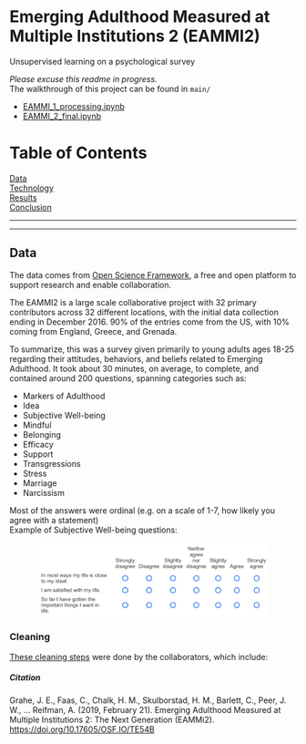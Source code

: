 # Emerging Adulthood Measured at Multiple Institutions 2 (EAMMI2)
Unsupervised learning on a psychological survey

*Please excuse this readme in progress.* <br>
The walkthrough of this project can be found in `main/` <br>
* [EAMMI_1_processing.ipynb](EAMMI_1_processing.ipynb) <br>
* [EAMMI_2_final.ipynb](EAMMI_2_final.ipynb)

<a name="top"></a>
# Table of Contents
[Data](#data)<br>
[Technology](#tech)<br>
[Results](#results)<br>
[Conclusion](#conclusion)<br>

---
---

<a name="data"></a>
## Data
The data comes from [Open Science Framework](https://osf.io/te54b/), a free and open platform to support research and enable collaboration.

The EAMMI2 is a large scale collaborative project with 32 primary contributors across 32 different locations, with the initial data collection ending in December 2016. 90% of the entries come from the US, with 10% coming from England, Greece, and Grenada.

To summarize, this was a survey given primarily to young adults ages 18-25 regarding their attitudes, behaviors, and beliefs related to Emerging Adulthood. It took about 30 minutes, on average, to complete, and contained around 200 questions, spanning categories such as:
* Markers of Adulthood
* Idea
* Subjective Well-being
* Mindful
* Belonging
* Efficacy
* Support
* Transgressions
* Stress
* Marriage
* Narcissism

Most of the answers were ordinal (e.g. on a scale of 1-7, how likely you agree with a statement)<br>
Example of Subjective Well-being questions:

<p align="center">
  <img src="images/swb_example.png" width="80%"/>
</p>

### Cleaning
[These cleaning steps](https://docs.google.com/document/d/17Azziyn_q-eKN_BcJ1JdsiU-MNsAH3NBXK6WmSovfPk/edit) were done by the collaborators, which include:


##### Citation
Grahe, J. E., Faas, C., Chalk, H. M., Skulborstad, H. M., Barlett, C., Peer, J. W., … Reifman, A. (2019, February 21). Emerging Adulthood Measured at Multiple Institutions 2: The Next Generation (EAMMi2). https://doi.org/10.17605/OSF.IO/TE54B 
